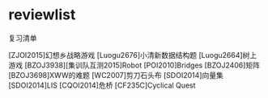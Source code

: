 # reviewlist
复习清单

[ZJOI2015]幻想乡战略游戏
[Luogu2676]小清新数据结构题
[Luogu2664]树上游戏
[BZOJ3938][集训队互测2015]Robot
[POI2010]Bridges
[BZOJ2406]矩阵
[BZOJ3698]XWW的难题
[WC2007]剪刀石头布
[SDOI2014]向量集
[SDOI2014]LIS
[CQOI2014]危桥
[CF235C]Cyclical Quest